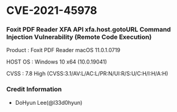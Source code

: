 # CVE-2021-45978

### Foxit PDF Reader XFA API xfa.host.gotoURL Command Injection Vulnerability (Remote Code Execution)

Product : Foxit PDF Reader macOS 11.0.1.0719

HOST OS : Windows 10 x64 (10.0.19041)

CVSS : 7.8 High (CVSS:3.1/AV:L/AC:L/PR:N/UI:R/S:U/C:H/I:H/A:H)

### Credit Information

- DoHyun Lee(@l33d0hyun)
